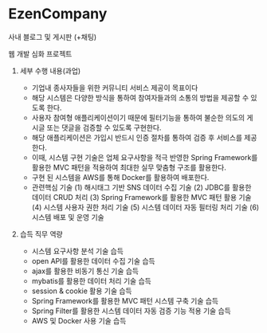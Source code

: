 # EzenCompany
사내 블로그 및 게시판 (+채팅)

웹 개발 심화 프로젝트

1. 세부 수행 내용(과업)
    - 기업내 종사자들을 위한 커뮤니티 서비스 제공이 목표이다
    - 해당 시스템은 다양한 방식을 통하여 참여자들과의 소통의 방법을 제공할 수 있도록 한다.
    - 사용자 참여형 애플리케이션이기 때문에 필터기능을 통하여 불순한 의도의 게시글 또는 댓글을 검증할 수 있도록 구현한다. 
    - 해당 애플리케이션은 가입시 반드시 인증 절차를 통하여 검증 후 서비스를 제공한다.
    - 이때, 시스템 구현 기술은 업체 요구사항을 적극 반영한 Spring Framework를 활용한 MVC 패턴을 적용하여 최대한 실무 맞춤형 구조를 활용한다.
    - 구현 된 시스템을 AWS를 통해 Docker를 활용하여 배포한다.
    - 관련핵심 기술
        (1) 해시태그 기반 SNS 데이터 수집 기술
        (2) JDBC를 활용한 데이터 CRUD 처리 
        (3) Spring Framework를 활용한 MVC 패턴 활용 기술 
        (4) 시스템 사용자 권한 처리 기술
        (5) 시스템 데이터 자동 필터링 처리 기술
        (6) 시스템 배포 및 운영 기술

2. 습득 직무 역량
    - 시스템 요구사항 분석 기술 습득
    - open API를 활용한 데이터 수집 기술 습득
    - ajax를 활용한 비동기 통신 기술 습득
    - mybatis를 활용한 데이터 처리 기술 습득
    - session & cookie 활용 기술 습득
    - Spring Framework를 활용한 MVC 패턴 시스템 구축 기술 습득
    - Spring Filter를 활용한 시스템 데이터 자동 검증 기능 적용 기술 습득
    - AWS 및 Docker 사용 기술 습득
